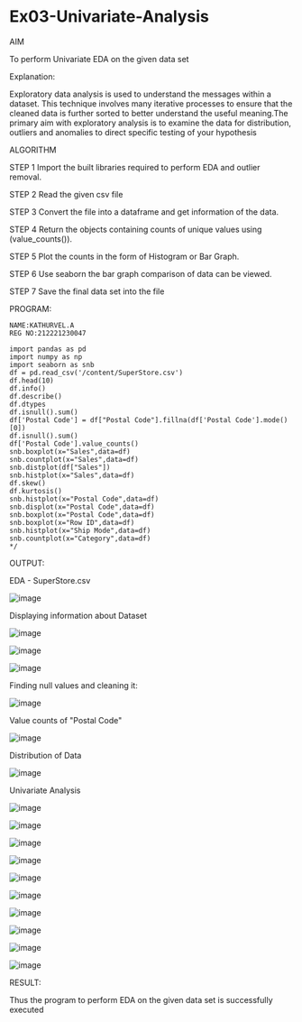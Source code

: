 # Ex03-Univariate-Analysis


AIM


To perform Univariate EDA on the given data set



Explanation:

Exploratory data analysis is used to understand the messages within a dataset. This technique involves many iterative processes to ensure that the cleaned data is further sorted to better understand the useful meaning.The primary aim with exploratory analysis is to examine the data for distribution, outliers and anomalies to direct specific testing of your hypothesis


ALGORITHM




STEP 1
Import the built libraries required to perform EDA and outlier removal.

STEP 2
Read the given csv file

STEP 3
Convert the file into a dataframe and get information of the data.

STEP 4
Return the objects containing counts of unique values using (value_counts()).

STEP 5
Plot the counts in the form of Histogram or Bar Graph.

STEP 6
Use seaborn the bar graph comparison of data can be viewed.

STEP 7
Save the final data set into the file





PROGRAM:
~~~
NAME:KATHURVEL.A
REG NO:212221230047
~~~


~~~
import pandas as pd
import numpy as np
import seaborn as snb
df = pd.read_csv('/content/SuperStore.csv')
df.head(10)
df.info()
df.describe()
df.dtypes
df.isnull().sum()
df['Postal Code'] = df["Postal Code"].fillna(df['Postal Code'].mode()[0])
df.isnull().sum()
df['Postal Code'].value_counts()
snb.boxplot(x="Sales",data=df)
snb.countplot(x="Sales",data=df)
snb.distplot(df["Sales"])
snb.histplot(x="Sales",data=df)
df.skew()
df.kurtosis()
snb.histplot(x="Postal Code",data=df)
snb.displot(x="Postal Code",data=df)
snb.boxplot(x="Postal Code",data=df)
snb.boxplot(x="Row ID",data=df)
snb.histplot(x="Ship Mode",data=df)
snb.countplot(x="Category",data=df)
*/
~~~


OUTPUT:

EDA - SuperStore.csv


![image](https://user-images.githubusercontent.com/94911373/192078824-6ec9f43a-0d49-4247-b72c-268f62c06c56.png)



Displaying information about Dataset


![image](https://user-images.githubusercontent.com/94911373/192078873-96983e0b-e8f0-42f5-aaa3-67078f47d4a5.png)


![image](https://user-images.githubusercontent.com/94911373/192078879-efe9e46e-d82e-4e3d-a5e8-111118761a9b.png)


![image](https://user-images.githubusercontent.com/94911373/192078897-e98051e9-35f6-4c89-a4d2-377c2245501a.png)






Finding null values and cleaning it:



![image](https://user-images.githubusercontent.com/94911373/192078914-e4c27bbb-8ed2-4421-add3-3de57c1b892c.png)






Value counts of "Postal Code"



![image](https://user-images.githubusercontent.com/94911373/192078953-0ebb219c-7854-44ce-8060-d824e1103612.png)




Distribution of Data

![image](https://user-images.githubusercontent.com/94911373/192078968-25fa06f1-04cb-43ff-af60-dab7916e99d4.png)





Univariate Analysis


![image](https://user-images.githubusercontent.com/94911373/192078995-a0f5c31e-00a5-4d06-a030-216d4ee931da.png)




![image](https://user-images.githubusercontent.com/94911373/192078998-8aa29f5e-0a91-4a71-bc53-b955dbf06811.png)



![image](https://user-images.githubusercontent.com/94911373/192079004-4a082596-03d1-4f05-9e62-149a8d7d99ea.png)



![image](https://user-images.githubusercontent.com/94911373/192079008-2fa09260-0d1a-4f6d-bd72-2a6bfea2816d.png)



![image](https://user-images.githubusercontent.com/94911373/192079011-6ab82e52-4dbf-4b8a-9f15-273b3f3bd697.png)




![image](https://user-images.githubusercontent.com/94911373/192079016-97f4c35d-251d-4aa3-96c1-285cbf0298cf.png)



![image](https://user-images.githubusercontent.com/94911373/192079019-72242535-d41e-4098-b8fd-d652d5a2c2be.png)



![image](https://user-images.githubusercontent.com/94911373/192079026-35893d46-4287-469c-84d4-5103be79e6a6.png)



![image](https://user-images.githubusercontent.com/94911373/192079059-e5f7d132-5f0f-4fea-816a-a02e9958b1e6.png)



![image](https://user-images.githubusercontent.com/94911373/192079066-dc457d52-797a-43ab-b230-fe492cb4a5e3.png)



RESULT:

Thus the program to perform EDA on the given data set is successfully executed




